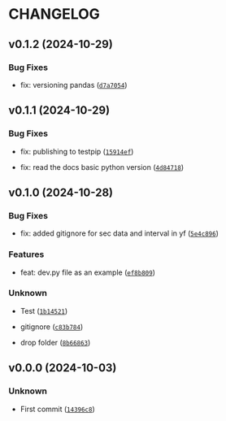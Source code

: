 # CHANGELOG


## v0.1.2 (2024-10-29)

### Bug Fixes

* fix: versioning pandas ([`d7a7054`](https://github.com/jfimbett/sec_yf/commit/d7a7054acf7475777801e912131fa186c621e6b0))


## v0.1.1 (2024-10-29)

### Bug Fixes

* fix: publishing to testpip ([`15914ef`](https://github.com/jfimbett/sec_yf/commit/15914eff38b3f7eab6d0427815899e63796bd966))

* fix: read the docs basic python version ([`4d84718`](https://github.com/jfimbett/sec_yf/commit/4d847185abe9c3bd617859a2fbce53a86985a0a0))


## v0.1.0 (2024-10-28)

### Bug Fixes

* fix: added gitignore for sec data and interval in yf ([`5e4c896`](https://github.com/jfimbett/sec_yf/commit/5e4c8968a7758caf8885d5314da3e5adbe5f89f8))

### Features

* feat: dev.py file as an example ([`ef8b809`](https://github.com/jfimbett/sec_yf/commit/ef8b809b05470ef5563558a945cbf27f683b5a28))

### Unknown

* Test ([`1b14521`](https://github.com/jfimbett/sec_yf/commit/1b145214a674e26e58c357bc54a5c10d28922381))

* gitignore ([`c83b784`](https://github.com/jfimbett/sec_yf/commit/c83b7845cb0faf793e11aa54df82551a86d0e6da))

* drop folder ([`8b66863`](https://github.com/jfimbett/sec_yf/commit/8b6686382a307d027f62108baf5bf806a93007c5))


## v0.0.0 (2024-10-03)

### Unknown

* First commit ([`14396c8`](https://github.com/jfimbett/sec_yf/commit/14396c8803b8da2441dbf5858ffcaa4413bb0145))
